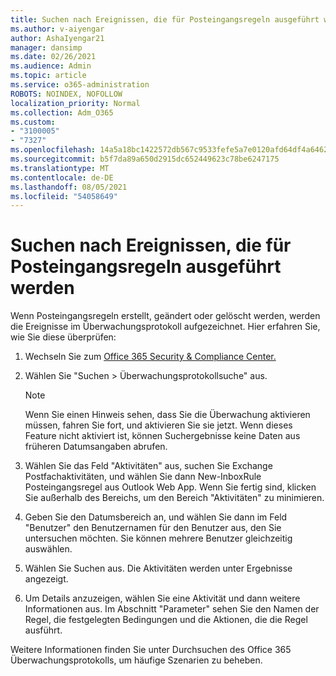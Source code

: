 ```yaml
---
title: Suchen nach Ereignissen, die für Posteingangsregeln ausgeführt werden
ms.author: v-aiyengar
author: AshaIyengar21
manager: dansimp
ms.date: 02/26/2021
ms.audience: Admin
ms.topic: article
ms.service: o365-administration
ROBOTS: NOINDEX, NOFOLLOW
localization_priority: Normal
ms.collection: Adm_O365
ms.custom:
- "3100005"
- "7327"
ms.openlocfilehash: 14a5a18bc1422572db567c9533fefe5a7e0120afd64df4a64623038cc063ce93
ms.sourcegitcommit: b5f7da89a650d2915dc652449623c78be6247175
ms.translationtype: MT
ms.contentlocale: de-DE
ms.lasthandoff: 08/05/2021
ms.locfileid: "54058649"
---
```

# <a name="find-events-performed-on-inbox-rules"></a>Suchen nach Ereignissen, die für Posteingangsregeln ausgeführt werden

Wenn Posteingangsregeln erstellt, geändert oder gelöscht werden, werden die Ereignisse im Überwachungsprotokoll aufgezeichnet. Hier erfahren Sie, wie Sie diese überprüfen:

1. Wechseln Sie zum [Office 365 Security & Compliance Center.](https://go.microsoft.com/fwlink/p/?linkid=2077143)
1. Wählen Sie "Suchen > Überwachungsprotokollsuche" aus.

    > [!NOTE]
    > Wenn Sie einen Hinweis sehen, dass Sie die Überwachung aktivieren müssen, fahren Sie fort, und aktivieren Sie sie jetzt. Wenn dieses Feature nicht aktiviert ist, können Suchergebnisse keine Daten aus früheren Datumsangaben abrufen.
1. Wählen Sie das Feld "Aktivitäten" aus, suchen Sie Exchange Postfachaktivitäten, und wählen Sie dann New-InboxRule Posteingangsregel aus Outlook Web App. Wenn Sie fertig sind, klicken Sie außerhalb des Bereichs, um den Bereich "Aktivitäten" zu minimieren.
1. Geben Sie den Datumsbereich an, und wählen Sie dann im Feld "Benutzer" den Benutzernamen für den Benutzer aus, den Sie untersuchen möchten. Sie können mehrere Benutzer gleichzeitig auswählen.
1. Wählen Sie Suchen aus. Die Aktivitäten werden unter Ergebnisse angezeigt.
1. Um Details anzuzeigen, wählen Sie eine Aktivität und dann weitere Informationen aus. Im Abschnitt "Parameter" sehen Sie den Namen der Regel, die festgelegten Bedingungen und die Aktionen, die die Regel ausführt.

Weitere Informationen finden Sie unter Durchsuchen des Office 365 Überwachungsprotokolls, um häufige Szenarien zu beheben.